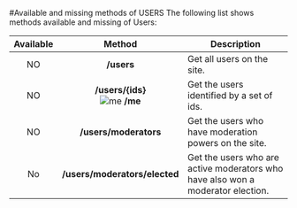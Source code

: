 #Available and missing methods of USERS
The following list shows methods available and missing of Users:

| Available | Method                        | Description
|:---------:|:-----------------------------:| ----------------------------------------------------------------------------------------------------------|
| NO        | **/users**                    | Get all users on the site.                                                                                |
| NO        | **/users/{ids}** <br/> ![me](https://cdn.sstatic.net/apiv2/img/me.png?v=f1cb4f2bb0ba) **/me** | Get the users identified by a set of ids. |
| NO        | **/users/moderators**         | Get the users who have moderation powers on the site.                                                     |
| No        | **/users/moderators/elected** | Get the users who are active moderators who have also won a moderator election.                           |
